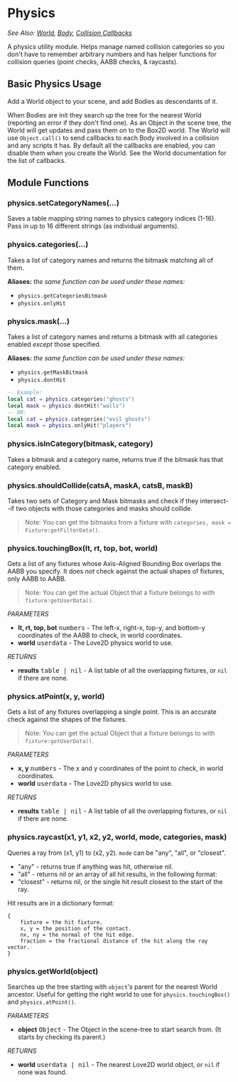 Physics
=======

_See Also: [World](/doc/objects/World.md), [Body](/doc/objects/Body.md), [Collision Callbacks](/doc/objects/World.md#collision-callbacks)_

A physics utility module. Helps manage named collision categories so you don't have to remember arbitrary numbers and has helper functions for collision queries (point checks, AABB checks, & raycasts).

Basic Physics Usage
-------------------

Add a World object to your scene, and add Bodies as descendants of it.

When Bodies are init they search up the tree for the nearest World (reporting an error if they don't find one). As an Object in the scene tree, the World will get updates and pass them on to the Box2D world. The World will use `Object.call()` to send callbacks to each Body involved in a collision and any scripts it has. By default all the callbacks are enabled, you can disable them when you create the World. See the World documentation for the list of callbacks.

Module Functions
----------------

### physics.setCategoryNames(...)
Saves a table mapping string names to physics category indices (1-16). Pass in up to 16 different strings (as individual arguments).

### physics.categories(...)
Takes a list of category names and returns the bitmask matching all of them.

__Aliases:__ _the same function can be used under these names:_
* `physics.getCategoriesBitmask`
* `physics.onlyHit`

### physics.mask(...)
Takes a list of category names and returns a bitmask with all categories enabled _except_ those specified.

__Aliases:__ _the same function can be used under these names:_
* `physics.getMaskBitmask`
* `physics.dontHit`

```lua
-- Example:
local cat = physics.categories("ghosts")
local mask = physics.dontHit("walls")
-- OR:
local cat = physics.categories("evil ghosts")
local mask = physics.onlyHit("players")
```

### physics.isInCategory(bitmask, category)
Takes a bitmask and a category name, returns true if the bitmask has that category enabled.

### physics.shouldCollide(catsA, maskA, catsB, maskB)
Takes two sets of Category and Mask bitmasks and check if they intersect--if two objects with those categories and masks should collide.

> Note: You can get the bitmasks from a fixture with
`categories, mask = Fixture:getFilterData()`.

### physics.touchingBox(lt, rt, top, bot, world)
Gets a list of any fixtures whose Axis-Aligned Bounding Box overlaps the AABB you specify. It does _not_ check against the actual shapes of fixtures, only AABB to AABB.
> Note: You can get the actual Object that a fixture belongs to with `fixture:getUserData()`.

_PARAMETERS_
* __lt, rt, top, bot__ <kbd>numbers</kbd> - The left-x, right-x, top-y, and bottom-y coordinates of the AABB to check, in world coordinates.
* __world__ <kbd>userdata</kbd> - The Love2D physics world to use.

_RETURNS_
* __results__ <kbd>table | nil</kbd> - A list table of all the overlapping fixtures, or `nil` if there are none.

### physics.atPoint(x, y, world)
Gets a list of any fixtures overlapping a single point. This is an accurate check against the shapes of the fixtures.
> Note: You can get the actual Object that a fixture belongs to with `fixture:getUserData()`.

_PARAMETERS_
* __x, y__ <kbd>numbers</kbd> - The x and y coordinates of the point to check, in world coordinates.
* __world__ <kbd>userdata</kbd> - The Love2D physics world to use.

_RETURNS_
* __results__ <kbd>table | nil</kbd> - A list table of all the overlapping fixtures, or `nil` if there are none.

### physics.raycast(x1, y1, x2, y2, world, mode, categories, mask)
Queries a ray from (x1, y1) to (x2, y2). `mode` can be "any", "all", or "closest".

* "any" - returns true if anything was hit, otherwise nil.
* "all" - returns nil or an array of all hit results, in the following format:
* "closest" - returns nil, or the single hit result closest to the start of the ray.

Hit results are in a dictionary format:
```
{
	fixture = the hit fixture.
	x, y = the position of the contact.
	nx, ny = the normal of the hit edge.
	fraction = the fractional distance of the hit along the ray vector.
}
```

### physics.getWorld(object)
Searches up the tree starting with `object`'s parent for the nearest World ancestor. Useful for getting the right world to use for `physics.touchingBox()` and `physics.atPoint()`.

_PARAMETERS_
* __object__ <kbd>Object</kbd> - The Object in the scene-tree to start search from. (It starts by checking its parent.)

_RETURNS_
* __world__ <kbd>userdata | nil</kbd> - The nearest Love2D world object, or `nil` if none was found.
